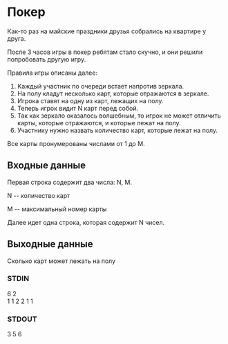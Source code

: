 # Покер
Как-то раз на майские праздники друзья собрались на квартире у друга.  
  
После 3 часов игры в покер ребятам стало скучно, и они решили попробовать другую игру.  
  
Правила игры описаны далее:
1. Каждый участник по очереди встает напротив зеркала.
2. На полу кладут несколько карт, которые отражаются в зеркале.
3. Игрока ставят на одну из карт, лежащих на полу.
4. Теперь игрок видит N карт перед собой.
5. Так как зеркало оказалось волшебным, то игрок не может отличить карты, которые отражаются, и которые лежат на полу.
6. Участнику нужно назвать количество карт, которые лежат на полу.
  
Все карты пронумерованы числами от 1 до M.  

## Входные данные
Первая строка содержит два числа: N, M.
  
N -- количество карт  
  
M -- максимальный номер карты  
  
Далее идет одна строка, которая содержит N чисел.  

## Выходные данные
Сколько карт может лежать на полу

### STDIN
6 2  
1 1 2 2 1 1

### STDOUT
3 5 6
